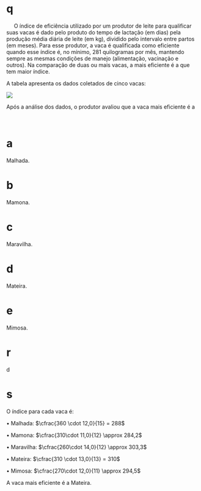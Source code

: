 # q
     O índice de eficiência utilizado por um produtor de leite para qualificar suas vacas é dado pelo produto do tempo de lactação (em dias) pela produção média diária de leite (em kg), dividido pelo intervalo entre partos (em meses). Para esse produtor, a vaca é qualificada como eficiente quando esse índice é, no mínimo, 281 quilogramas por mês, mantendo sempre as mesmas condições de manejo (alimentação, vacinação e outros). Na comparação de duas ou mais vacas, a mais eficiente é a que tem maior índice.

A tabela apresenta os dados coletados de cinco vacas:

![](https://firebasestorage.googleapis.com/v0/b/firebase-enemio.appspot.com/o/questoes%2F547%2Fc23138f5-4e05-35c9-d72b-bcc1651d2161.png?alt=media\&token=a6ae2427-05fe-482f-a72a-8dc211602d94)

Após a análise dos dados, o produtor avaliou que a vaca mais eficiente é a

 

# a
Malhada.

# b
Mamona.

# c
Maravilha.

# d
Mateira.

# e
Mimosa.

# r
d

# s
O índice para cada vaca é:

• Malhada: $\cfrac{360 \cdot 12,0}{15} = 288$

• Mamona: $\cfrac{310\cdot 11,0}{12} \approx 284,2$

• Maravilha: $\cfrac{260\cdot 14,0}{12} \approx 303,3$

• Mateira: $\cfrac{310 \cdot 13,0}{13} = 310$

• Mimosa: $\cfrac{270\cdot 12,0}{11} \approx 294,5$

A vaca mais eficiente é a Mateira.
